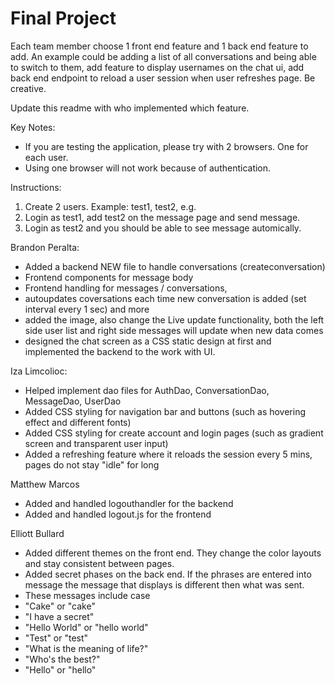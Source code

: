 # Final Project

Each team member choose 1 front end feature and 1 back end feature to add. An example could be adding a list of all conversations and being able to switch to them, add feature to display usernames on the chat ui, add back end endpoint to reload a user session when user refreshes page. Be creative.

Update this readme with who implemented which feature.

Key Notes:
- If you are testing the application, please try with 2 browsers. One for each user.
- Using one browser will not work because of authentication.

Instructions: 
1. Create 2 users. Example: test1, test2, e.g.
2. Login as test1, add test2 on the message page and send message.
3. Login as test2 and you should be able to see message automically.

Brandon Peralta:
- Added a backend NEW file to handle conversations (createconversation)
- Frontend components for message body
- Frontend handling for messages / conversations,
- autoupdates coversations each time new conversation is added (set interval every 1 sec) and more
- added the image, also change the Live update functionality, both the left side user list and right side messages will update when new data comes
- designed the chat screen as a CSS static design at first and implemented the backend to the work with UI. 

Iza Limcolioc:
- Helped implement dao files for AuthDao, ConversationDao, MessageDao, UserDao
- Added CSS styling for navigation bar and buttons (such as hovering effect and different fonts)
- Added CSS styling for create account and login pages (such as gradient screen and transparent user input)
- Added a refreshing feature where it reloads the session every 5 mins, pages do not stay "idle" for long

Matthew Marcos
- Added and handled logouthandler for the backend
- Added and handled logout.js for the frontend

Elliott Bullard
- Added different themes on the front end. They change the color layouts and stay consistent between pages.
- Added secret phases on the back end. If the phrases are entered into message the message that displays is different then what was sent.
- These messages include case 
- "Cake" or "cake"
- "I have a secret" 
- "Hello World" or "hello world"
- "Test" or "test"
- "What is the meaning of life?"
- "Who's the best?"
- "Hello" or "hello"